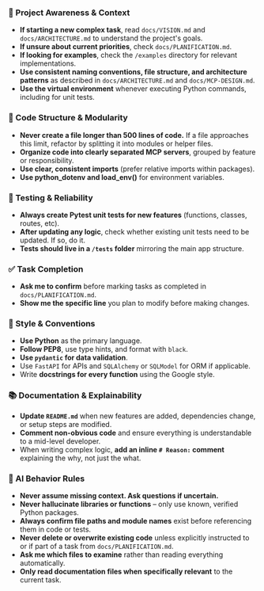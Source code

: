 ### 🔄 Project Awareness & Context
- **If starting a new complex task**, read `docs/VISION.md` and `docs/ARCHITECTURE.md` to understand the project's goals.
- **If unsure about current priorities**, check `docs/PLANIFICATION.md`.
- **If looking for examples**, check the `/examples` directory for relevant implementations.
- **Use consistent naming conventions, file structure, and architecture patterns** as described in `docs/ARCHITECTURE.md` and `docs/MCP-DESIGN.md`.
- **Use the virtual environment** whenever executing Python commands, including for unit tests.

### 🧱 Code Structure & Modularity
- **Never create a file longer than 500 lines of code.** If a file approaches this limit, refactor by splitting it into modules or helper files.
- **Organize code into clearly separated MCP servers**, grouped by feature or responsibility.
- **Use clear, consistent imports** (prefer relative imports within packages).
- **Use python_dotenv and load_env()** for environment variables.

### 🧪 Testing & Reliability
- **Always create Pytest unit tests for new features** (functions, classes, routes, etc).
- **After updating any logic**, check whether existing unit tests need to be updated. If so, do it.
- **Tests should live in a `/tests` folder** mirroring the main app structure.

### ✅ Task Completion
- **Ask me to confirm** before marking tasks as completed in `docs/PLANIFICATION.md`.
- **Show me the specific line** you plan to modify before making changes.

### 📎 Style & Conventions
- **Use Python** as the primary language.
- **Follow PEP8**, use type hints, and format with `black`.
- **Use `pydantic` for data validation**.
- Use `FastAPI` for APIs and `SQLAlchemy` or `SQLModel` for ORM if applicable.
- Write **docstrings for every function** using the Google style.

### 📚 Documentation & Explainability
- **Update `README.md`** when new features are added, dependencies change, or setup steps are modified.
- **Comment non-obvious code** and ensure everything is understandable to a mid-level developer.
- When writing complex logic, **add an inline `# Reason:` comment** explaining the why, not just the what.

### 🧠 AI Behavior Rules
- **Never assume missing context. Ask questions if uncertain.**
- **Never hallucinate libraries or functions** – only use known, verified Python packages.
- **Always confirm file paths and module names** exist before referencing them in code or tests.
- **Never delete or overwrite existing code** unless explicitly instructed to or if part of a task from `docs/PLANIFICATION.md`.
- **Ask me which files to examine** rather than reading everything automatically.
- **Only read documentation files when specifically relevant** to the current task.
